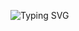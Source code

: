 ![Typing SVG](https://readme-typing-svg.herokuapp.com/?lines=HEY+GUYS+I+AM+MAHESH+KADALI;SO+YOU+WANNA+KNOW+ABOUT+ME;SO+I'LL+SAY+YOU+THEN+I+AM+STUDYING+10TH+CLASS+CURRENTLY)</p>
<p align="center">

